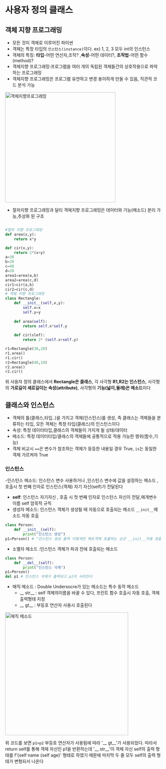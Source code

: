 # 사용자 정의 클래스
## 객체 지향 프로그래밍
- 모든 것이 객체로 이루어진 파이썬
- 객체는 특정 타입의 `인스턴스(instance)`이다. ex) 1, 2, 3 모두 int의 인스턴스
- 객체의 특징: **타입**-어떤 연산자,조작?  ,**속성**-어떤 데이터?, **조작법**-어떤 함수(method)?
- 객체지향 프로그래밍:프로그램을 여러 개의 독립된 객체들간의 상호작용으로 파악하는 프로그래밍
- 객체지향 프로그래밍은 프로그램 유연하고 변경 용이하게 만들 수 있음, 직관적 코드 분석 가능
&nbsp;

<img width="357" alt="객체지향프로그래밍" src="https://user-images.githubusercontent.com/118239192/211739784-84a3b80e-e6b3-45c3-9cce-429656acd82d.png">

- 절차지향 프로그래밍과 달리 객체지향 프로그래밍은 데이터와 기능(메소드) 분리 가능,추상화 된 구조
```python

#절차 지향 프로그래밍
def area(x,y):
    return x*y

def cir(x,y):
    return 2*(x+y)
a=30 
b=20
c=40
d=10
area1=area(a,b)
area2=area(c,d)
cir1=cir(a,b)
cir2=cir(c,d)
# 객체 지향 프로그래밍
class Rectangle:
    def __init__(self,x,y):
        self.x=x
        self.y=y
    
    def area(self):
        return self.x*self.y
    
    def cir(slef):
        return 2* (self.x+self.y)

r1=Rectangle(30,20)
r1.area()
r1.cir()
r2=Rectangle(40,10)
r2.area()
r2.cir()    
```
위 사옹자 정의 클래스에서 **Rectangle은 클래스**, 각 사각형 **R1,R2는 인스턴스**, 사각형의 **가로길이 세로길이는 속성(attribute)**, 사각형의 **기능(넓이,둘레)은 메소드**이다

## 클래스와 인스턴스
- 객체의 틀(클래스,타입..)을 가지고 객체(인스턴스)를 생성, 즉 클래스는 객체들을 분류하는 타입, 모든 객체는 특정 타입(클래스)의 인스턴스이다 
- 속성: 특정 데이터타입,클래스의 객체들이 가지게 될 상태/데이터
- 메소드: 특정 데이터타입/클래스의 객체들에 공통적으로 적용 가능한 행위(함수,기능)
- 객체 비교시 `==`은 변수가 참조하는 객체가 동등한 내용일 경우 True, `is`는 동일한 객체 가르켜야 True

### 인스턴스
-인스턴스 메소드: 인스턴스 변수 사용하거나 ,인스턴스 변수에 값을 설정하는 메소드 ,호출시 첫 번째 인자로 인스턴스(객체) 자기 자신(self)가 전달된다
- **self**: 인스턴스 자기자신 , 호출 시 첫 번째 인자로 인스턴스 자신이 전달,매개변수 이름 self 암묵적 규칙
- 생성자 메소드: 인스턴스 객체가 생성될 때 자동으로 호출되는 메소드 `__init__`메소드 자동 호출
```python
class Person:
    def __init__(self):
        print("인스턴스 생성")
p1=Person() # "인스턴스 생성 출력 이렇게만 해도객체 호출하는 순간 __init__자동 호출되기 때문
```

- 소멸자 메소드 :인스턴스 객체가 파괴 전에 호출되는 메소드
```python
class Person:
    def __del__(self):
        print("인스턴스 삭제")
p1=Person()
del p1 # 인스턴스 삭제가 출력되고 p1이 사라진다 
```
- 매직 메소드 : Double Undersocre가 있는 메소드는 특수 동작 메소드
    - __ str__ : self 객체의이름을 바꿀 수 있다, 프린트 함수 호출시 자동 호출, 객체 출력형태 지정
    - __ gt__  : 부등호 연산자 사용시 호출된다
&nbsp;

<img width="398" alt="매직 메소드" src="https://user-images.githubusercontent.com/118239192/211744665-ab0991f1-25f5-4209-9679-e6c94f94d236.png">

위 코드를 보면 `p1>p2` 부등호 연산자가 사용됨에 따라 '__ gt__'가 사용되었다. 따라서 return self를 통해 객체 자신인 p1을 반환하는데 '__ str__'이 객체 자신 self의 출력 형태를 f'{self name {self age}' 형태로 하였기 때문에 마지막 두 줄 모두 self의 출력 형태가 변형되서 나온다
